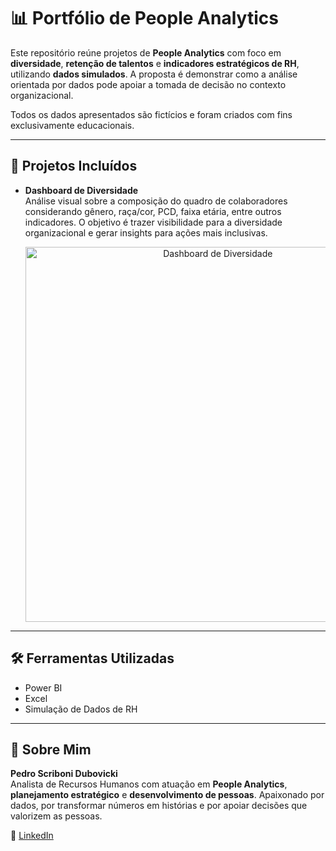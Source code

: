 # 📊 Portfólio de People Analytics

Este repositório reúne projetos de **People Analytics** com foco em **diversidade**, **retenção de talentos** e **indicadores estratégicos de RH**, utilizando **dados simulados**. A proposta é demonstrar como a análise orientada por dados pode apoiar a tomada de decisão no contexto organizacional.

Todos os dados apresentados são fictícios e foram criados com fins exclusivamente educacionais.

---

## 📁 Projetos Incluídos

- **Dashboard de Diversidade**  
  Análise visual sobre a composição do quadro de colaboradores considerando gênero, raça/cor, PCD, faixa etária, entre outros indicadores. O objetivo é trazer visibilidade para a diversidade organizacional e gerar insights para ações mais inclusivas.

  <p align="center">
    <img src="./images/diversidade_dashboard.png" alt="Dashboard de Diversidade" width="600"/>
  </p>

---

## 🛠️ Ferramentas Utilizadas

- Power BI  
- Excel  
- Simulação de Dados de RH

---

## 👤 Sobre Mim

**Pedro Scriboni Dubovicki**  
Analista de Recursos Humanos com atuação em **People Analytics**, **planejamento estratégico** e **desenvolvimento de pessoas**. Apaixonado por dados, por transformar números em histórias e por apoiar decisões que valorizem as pessoas.

📎 [LinkedIn](https://www.linkedin.com/in/dubovicki/)

